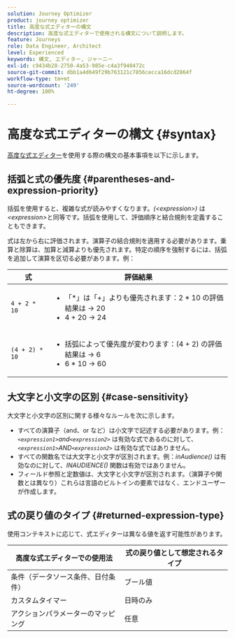 ```yaml
---
solution: Journey Optimizer
product: journey optimizer
title: 高度な式エディターの構文
description: 高度な式エディターで使用される構文について説明します。
feature: Journeys
role: Data Engineer, Architect
level: Experienced
keywords: 構文, エディター, ジャーニー
exl-id: c9434b28-2750-4a53-985e-c4a3f940472c
source-git-commit: dbb1a4d649f29b763121c7856cecca16dcd2864f
workflow-type: tm+mt
source-wordcount: '249'
ht-degree: 100%

---
```


# 高度な式エディターの構文 {#syntax}

[高度な式エディター](expressionadvanced.md)を使用する際の構文の基本事項を以下に示します。<!-- Samples of use of the advanced expression editor are available on [this page](advanced-editor-use-cases.md).-->

## 括弧と式の優先度 {#parentheses-and-expression-priority}

括弧を使用すると、複雑な式が読みやすくなります。_(&lt;expression>)_ は _&lt;expression>_&#x200B;と同等です。括弧を使用して、評価順序と結合規則を定義することもできます。

式は左から右に評価されます。演算子の結合規則を適用する必要があります。乗算と除算は、加算と減算よりも優先されます。特定の順序を強制するには、括弧を追加して演算を区切る必要があります。例：

<!--```5 + 2 * 10 = 25, and (5 + 2) * 10 = 70```-->

| 式 | 評価結果 |
|--- |--- |
| `4 + 2 * 10` | <ul><li>「*」は「+」よりも優先されます：2 * 10 の評価結果は → 20</li><li>4 + 20 → 24</li></ul> |
| `(4 + 2) * 10` | <ul><li>括弧によって優先度が変わります：(4 + 2) の評価結果は → 6</li><li> 6 * 10 → 60</li></ul> |

## 大文字と小文字の区別 {#case-sensitivity}

大文字と小文字の区別に関する様々なルールを次に示します。

* すべての演算子（and、or など）は小文字で記述する必要があります。例： _`<expression1>`and`<expression2>`_ は有効な式であるのに対して、_`<expression1>`AND`<expression2>`_ は有効な式ではありません。
* すべての関数名では大文字と小文字が区別されます。例：_inAudience()_ は有効なのに対して、_INAUDIENCE()_ 関数は有効ではありません。
* フィールド参照と定数値は、大文字と小文字が区別されます。（演算子や関数とは異なり）これらは言語のビルトインの要素ではなく、エンドユーザーが作成します。

## 式の戻り値のタイプ {#returned-expression-type}

使用コンテキストに応じて、式エディターは異なる値を返す可能性があります。

| 高度な式エディターでの使用法 | 式の戻り値として想定されるタイプ |
|--- |--- |
| 条件（データソース条件、日付条件） | ブール値 |
| カスタムタイマー | 日時のみ |
| アクションパラメーターのマッピング | 任意 |
